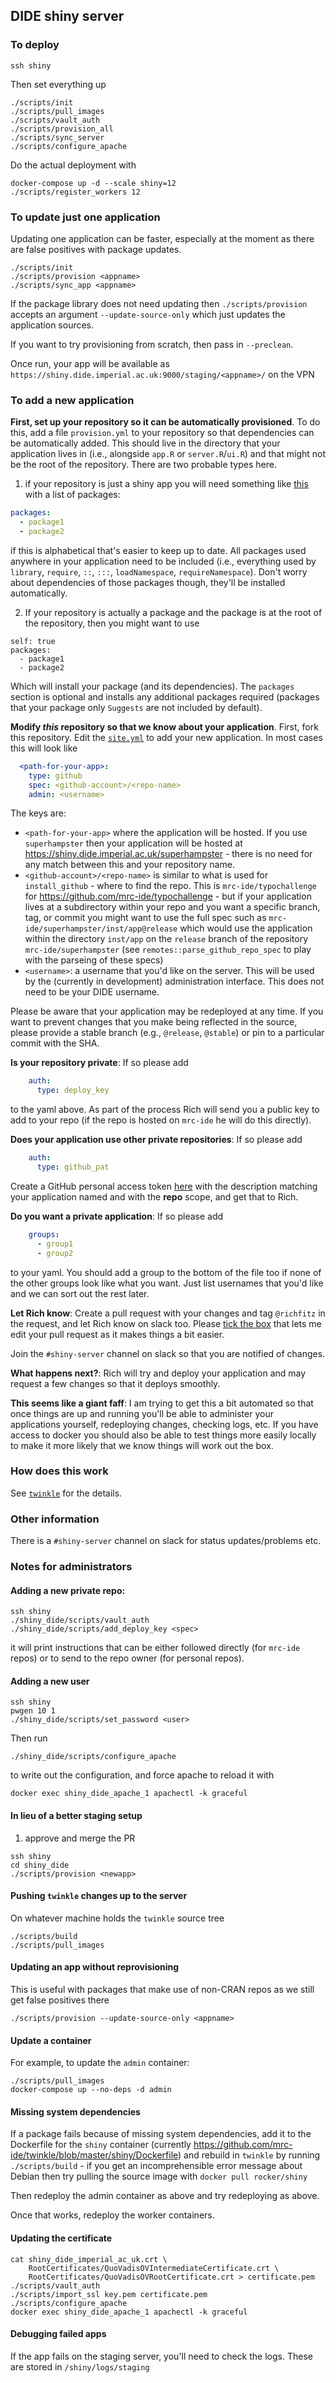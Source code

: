 ## DIDE shiny server

### To deploy

```
ssh shiny
```

Then set everything up

```
./scripts/init
./scripts/pull_images
./scripts/vault_auth
./scripts/provision_all
./scripts/sync_server
./scripts/configure_apache
```

Do the actual deployment with

```
docker-compose up -d --scale shiny=12
./scripts/register_workers 12
```

### To update just one application

Updating one application can be faster, especially at the moment as there are false positives with package updates.

```
./scripts/init
./scripts/provision <appname>
./scripts/sync_app <appname>
```

If the package library does not need updating then `./scripts/provision` accepts an argument `--update-source-only` which just updates the application sources.

If you want to try provisioning from scratch, then pass in `--preclean`.

Once run, your app will be available as `https://shiny.dide.imperial.ac.uk:9000/staging/<appname>/` on the VPN

### To add a new application


**First, set up your repository so it can be automatically provisioned**.  To do this, add a file `provision.yml` to your repository so that dependencies can be automatically added.  This should live in the directory that your application lives in (i.e., alongside `app.R` or `server.R`/`ui.R`) and that might not be the root of the repository.  There are two probable types here.

1. if your repository is just a shiny app you will need something like [this](https://github.com/arranhamlet/POLICI/blob/cb97ebad7264e6d77206382b826303b769171d5c/provision.yml) with a list of packages:

```yaml
packages:
  - package1
  - package2
```

if this is alphabetical that's easier to keep up to date.  All packages used anywhere in your application need to be included (i.e., everything used by `library`, `require`, `::`, `:::`, `loadNamespace`, `requireNamespace`).  Don't worry about dependencies of those packages though, they'll be installed automatically.

2. If your repository is actually a package and the package is at the root of the repository, then you might want to use

```
self: true
packages:
  - package1
  - package2
```

Which will install your package (and its dependencies).  The `packages` section is optional and installs any additional packages required (packages that your package only `Suggests` are not included by default).

**Modify _this_ repository so that we know about your application**.  First, fork this repository.  Edit the [`site.yml`](site.yml) to add your new application.  In most cases this will look like

```yaml
  <path-for-your-app>:
    type: github
    spec: <github-account>/<repo-name>
    admin: <username>
```

The keys are:

- `<path-for-your-app>` where the application will be hosted.  If you use `superhampster` then your application will be hosted at https://shiny.dide.imperial.ac.uk/superhampster - there is no need for any match between this and your repository name.
- `<github-account>/<repo-name>` is similar to what is used for `install_github` - where to find the repo.  This is `mrc-ide/typochallenge` for https://github.com/mrc-ide/typochallenge - but if your application lives at a subdirectory within your repo and you want a specific branch, tag, or commit you might want to use the full spec such as `mrc-ide/superhampster/inst/app@release` which would use the application within the directory `inst/app` on the `release` branch of the repository `mrc-ide/superhampster` (see `remotes::parse_github_repo_spec` to play with the parseing of these specs)
- `<username>`: a username that you'd like on the server.  This will be used by the (currently in development) administration interface.  This does not need to be your DIDE username.

Please be aware that your application may be redeployed at any time.  If you want to prevent changes that you make being reflected in the source, please provide a stable branch (e.g., `@release`, `@stable`) or pin to a particular commit with the SHA.

**Is your repository private**: If so please add

```yaml
    auth:
      type: deploy_key
```

to the yaml above.  As part of the process Rich will send you a public key to add to your repo (if the repo is hosted on `mrc-ide` he will do this directly).

**Does your application use other private repositories**: If so please add

```yaml
    auth:
      type: github_pat
```

Create a GitHub personal access token [here](https://github.com/settings/tokens/new) with the description matching your application named and with the **repo** scope, and get that to Rich.

**Do you want a private application**: If so please add

```yaml
    groups:
      - group1
      - group2
```

to your yaml.  You should add a group to the bottom of the file too if none of the other groups look like what you want.  Just list usernames that you'd like and we can sort out the rest later.

**Let Rich know**: Create a pull request with your changes and tag `@richfitz` in the request, and let Rich know on slack too.  Please [tick the box](https://help.github.com/articles/allowing-changes-to-a-pull-request-branch-created-from-a-fork/) that lets me edit your pull request as it makes things a bit easier.

Join the `#shiny-server` channel on slack so that you are notified of changes.

**What happens next?**: Rich will try and deploy your application and may request a few changes so that it deploys smoothly.

**This seems like a giant faff**: I am trying to get this a bit automated so that once things are up and running you'll be able to administer your applications yourself, redeploying changes, checking logs, etc.  If you have access to docker you should also be able to test things more easily locally to make it more likely that we know things will work out the box.

### How does this work

See [`twinkle`](https://github.com/mrc-ide/twinkle) for the details.

### Other information

There is a `#shiny-server` channel on slack for status updates/problems etc.

### Notes for administrators

#### Adding a new private repo:

```
ssh shiny
./shiny_dide/scripts/vault_auth
./shiny_dide/scripts/add_deploy_key <spec>
```

it will print instructions that can be either followed directly (for `mrc-ide` repos) or to send to the repo owner (for personal repos).

#### Adding a new user

```
ssh shiny
pwgen 10 1
./shiny_dide/scripts/set_password <user>
```

Then run

```
./shiny_dide/scripts/configure_apache
```

to write out the configuration, and force apache to reload it with

```
docker exec shiny_dide_apache_1 apachectl -k graceful
```

#### In lieu of a better staging setup

1. approve and merge the PR


```
ssh shiny
cd shiny_dide
./scripts/provision <newapp>
```

#### Pushing `twinkle` changes up to the server

On whatever machine holds the `twinkle` source tree

```
./scripts/build
./scripts/pull_images
```

#### Updating an app without reprovisioning

This is useful with packages that make use of non-CRAN repos as we still get false positives there

```
./scripts/provision --update-source-only <appname>
```

#### Update a container

For example, to update the `admin` container:

```
./scripts/pull_images
docker-compose up --no-deps -d admin
```

#### Missing system dependencies

If a package fails because of missing system dependencies, add it to the Dockerfile for the `shiny` container (currently https://github.com/mrc-ide/twinkle/blob/master/shiny/Dockerfile) and rebuild in `twinkle` by running `./scripts/build` - if you get an incomprehensible error message about Debian then try pulling the source image with `docker pull rocker/shiny`

Then redeploy the admin container as above and try redeploying as above.

Once that works, redeploy the worker containers.

#### Updating the certificate

```
cat shiny_dide_imperial_ac_uk.crt \
    RootCertificates/QuoVadisOVIntermediateCertificate.crt \
    RootCertificates/QuoVadisOVRootCertificate.crt > certificate.pem
./scripts/vault_auth
./scripts/import_ssl key.pem certificate.pem
./scripts/configure_apache
docker exec shiny_dide_apache_1 apachectl -k graceful
```

#### Debugging failed apps

If the app fails on the staging server, you'll need to check the logs. These are stored in `/shiny/logs/staging`
